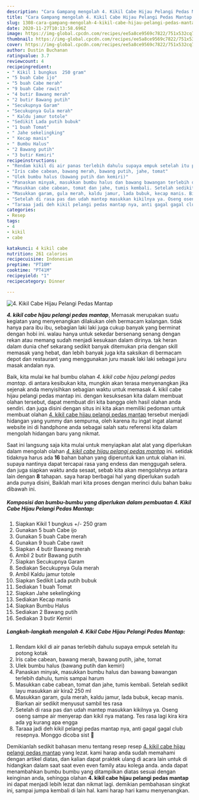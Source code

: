```yaml
---
description: "Cara Gampang mengolah 4. Kikil Cabe Hijau Pelangi Pedas Mantap Lezat"
title: "Cara Gampang mengolah 4. Kikil Cabe Hijau Pelangi Pedas Mantap Lezat"
slug: 1308-cara-gampang-mengolah-4-kikil-cabe-hijau-pelangi-pedas-mantap-lezat
date: 2020-11-27T10:13:58.696Z
image: https://img-global.cpcdn.com/recipes/ee5a8ce9569c7822/751x532cq70/4-kikil-cabe-hijau-pelangi-pedas-mantap-foto-resep-utama.jpg
thumbnail: https://img-global.cpcdn.com/recipes/ee5a8ce9569c7822/751x532cq70/4-kikil-cabe-hijau-pelangi-pedas-mantap-foto-resep-utama.jpg
cover: https://img-global.cpcdn.com/recipes/ee5a8ce9569c7822/751x532cq70/4-kikil-cabe-hijau-pelangi-pedas-mantap-foto-resep-utama.jpg
author: Dustin Buchanan
ratingvalue: 3.7
reviewcount: 4
recipeingredient:
- " Kikil 1 bungkus  250 gram"
- "5 buah Cabe ijo"
- "5 buah Cabe merah"
- "9 buah Cabe rawit"
- "4 butir Bawang merah"
- "2 butir Bawang putih"
- "Secukupnya Garam"
- "Secukupnya Gula merah"
- " Kaldu jamur totole"
- "Sedikit Lada putih bubuk"
- "1 buah Tomat"
- " Jahe sekelingking"
- " Kecap manis"
- " Bumbu Halus"
- "2 Bawang putih"
- "3 butir Kemiri"
recipeinstructions:
- "Rendam kikil di air panas terlebih dahulu supaya empuk setelah itu potong kotak"
- "Iris cabe cabean, bawang merah, bawang putih, jahe, tomat"
- "Ulek bumbu halus (bawang putih dan kemiri)"
- "Panaskan minyak, masukkan bumbu halus dan bawang bawangan terlebih dahulu, tumis sampai harum"
- "Masukkan cabe cabean, tomat dan jahe, tumis kembali. Setelah sedikit layu masukkan air kira2 250 ml"
- "Masukkan garam, gula merah, kaldu jamur, lada bubuk, kecap manis. Biarkan air sedikit menyusut sambil tes rasa"
- "Setelah di rasa pas dan udah mantep masukkan kikilnya ya. Oseng oseng sampe air menyerap dan kikil nya matang. Tes rasa lagi kira kira ada yg kurang apa engga"
- "Taraaa jadi deh kikil pelangi pedas mantap nya, anti gagal gagal club resepnya. Monggo dicoba sist 🤗"
categories:
- Resep
tags:
- 4
- kikil
- cabe

katakunci: 4 kikil cabe 
nutrition: 261 calories
recipecuisine: Indonesian
preptime: "PT10M"
cooktime: "PT41M"
recipeyield: "1"
recipecategory: Dinner

---
```



![4. Kikil Cabe Hijau Pelangi Pedas Mantap](https://img-global.cpcdn.com/recipes/ee5a8ce9569c7822/751x532cq70/4-kikil-cabe-hijau-pelangi-pedas-mantap-foto-resep-utama.jpg)

<b><i>4. kikil cabe hijau pelangi pedas mantap</i></b>, Memasak merupakan suatu kegiatan yang menyenangkan dilakukan oleh bermacam kalangan. tidak hanya para ibu ibu, sebagian laki laki juga cukup banyak yang berminat dengan hobi ini. walau hanya untuk sekedar bersenang senang dengan rekan atau memang sudah menjadi kesukaan dalam dirinya. tak heran dalam dunia chef sekarang sedikit banyak ditemukan pria dengan skill memasak yang hebat, dan lebih banyak juga kita saksikan di bermacam depot dan restaurant yang menggunakan juru masak laki laki sebagai juru masak andalan nya.

Baik, kita mulai ke hal bumbu olahan <i>4. kikil cabe hijau pelangi pedas mantap</i>. di antara kesibukan kita, mungkin akan terasa menyenangkan jika sejenak anda menyisihkan sebagian waktu untuk memasak 4. kikil cabe hijau pelangi pedas mantap ini. dengan kesuksesan kita dalam membuat olahan tersebut, dapat membuat diri kita bangga oleh hasil olahan anda sendiri. dan juga disini dengan situs ini kita akan memiliki pedoman untuk membuat olahan <u>4. kikil cabe hijau pelangi pedas mantap</u> tersebut menjadi hidangan yang yummy dan sempurna, oleh karena itu ingat ingat alamat website ini di handphone anda sebagai salah satu referensi kita dalam mengolah hidangan baru yang nikmat.




Saat ini langsung saja kita mulai untuk menyiapkan alat alat yang diperlukan dalam mengolah olahan <u><i>4. kikil cabe hijau pelangi pedas mantap</i></u> ini. setidak tidaknya harus ada <b>16</b> bahan bahan yang diperuntuk kan untuk olahan ini. supaya nantinya dapat tercapai rasa yang endess dan menggugah selera. dan juga siapkan waktu anda sesaat, sebab kita akan mengolahnya antara lain dengan <b>8</b> tahapan. saya harap berbagai hal yang diperlukan sudah anda punya disini, Baiklah mari kita proses dengan merinci dulu bahan baku dibawah ini.

<!--inarticleads1-->

##### Komposisi dan bumbu-bumbu yang diperlukan dalam pembuatan 4. Kikil Cabe Hijau Pelangi Pedas Mantap:

1. Siapkan  Kikil 1 bungkus +/- 250 gram
1. Gunakan 5 buah Cabe ijo
1. Gunakan 5 buah Cabe merah
1. Gunakan 9 buah Cabe rawit
1. Siapkan 4 butir Bawang merah
1. Ambil 2 butir Bawang putih
1. Siapkan Secukupnya Garam
1. Sediakan Secukupnya Gula merah
1. Ambil  Kaldu jamur totole
1. Siapkan Sedikit Lada putih bubuk
1. Sediakan 1 buah Tomat
1. Siapkan  Jahe sekelingking
1. Sediakan  Kecap manis
1. Siapkan  Bumbu Halus
1. Sediakan 2 Bawang putih
1. Sediakan 3 butir Kemiri




<!--inarticleads2-->

##### Langkah-langkah mengolah 4. Kikil Cabe Hijau Pelangi Pedas Mantap:

1. Rendam kikil di air panas terlebih dahulu supaya empuk setelah itu potong kotak
1. Iris cabe cabean, bawang merah, bawang putih, jahe, tomat
1. Ulek bumbu halus (bawang putih dan kemiri)
1. Panaskan minyak, masukkan bumbu halus dan bawang bawangan terlebih dahulu, tumis sampai harum
1. Masukkan cabe cabean, tomat dan jahe, tumis kembali. Setelah sedikit layu masukkan air kira2 250 ml
1. Masukkan garam, gula merah, kaldu jamur, lada bubuk, kecap manis. Biarkan air sedikit menyusut sambil tes rasa
1. Setelah di rasa pas dan udah mantep masukkan kikilnya ya. Oseng oseng sampe air menyerap dan kikil nya matang. Tes rasa lagi kira kira ada yg kurang apa engga
1. Taraaa jadi deh kikil pelangi pedas mantap nya, anti gagal gagal club resepnya. Monggo dicoba sist 🤗




Demikianlah sedikit bahasan menu tentang resep resep <u>4. kikil cabe hijau pelangi pedas mantap</u> yang lezat. kami harap anda sudah memahami dengan artikel diatas, dan kalian dapat praktek ulang di acara lain untuk di hidangkan dalam saat saat even even family atau kolega anda. anda dapat menambahkan bumbu bumbu yang ditampilkan diatas sesuai dengan keinginan anda, sehingga olahan <b>4. kikil cabe hijau pelangi pedas mantap</b> ini dapat menjadi lebih lezat dan nikmat lagi. demikian pembahasan singkat ini, sampai jumpa kembali di lain hal. kami harap hari kamu menyenangkan.
